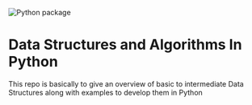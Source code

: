 ![Python package](https://github.com/kbaddepuri/DataStructuresandAlgorithmsInPython/workflows/Python%20package/badge.svg)


# Data Structures and Algorithms In Python
This repo is basically to give an overview of basic to intermediate Data Structures along with examples to develop them in Python
